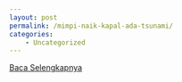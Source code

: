 ```yaml
---
layout: post
permalink: /mimpi-naik-kapal-ada-tsunami/
categories:
    - Uncategorized
---
```


[Baca Selengkapnya](/04)